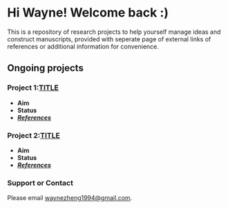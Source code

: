# Hi Wayne! Welcome back :)
This is a repository of research projects to help yourself manage ideas and construct manuscripts, provided with seperate page of external links of references or additional information for convenience. 

## Ongoing projects
### Project 1:[TITLE](https://wayne-x-zheng.github.io/Project1/) 
- **Aim**
- **Status**
- [_**References**_](https://wayne-x-zheng.github.io/referencelist1/)

### Project 2:[TITLE](https://wayne-x-zheng.github.io/Project2/)  
- **Aim**
- **Status**
- [_**References**_](https://wayne-x-zheng.github.io/referencelist2/)



### Support or Contact
Please email waynezheng1994@gmail.com.

